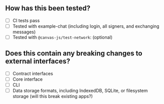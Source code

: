 <!--- Provide a general summary of your changes in the title above, and a description here -->

## How has this been tested?

- [ ] CI tests pass
- [ ] Tested with example-chat (including login, all signers, and exchanging messages)
- [ ] Tested with `@canvas-js/test-network`: (optional)

## Does this contain any breaking changes to external interfaces?

- [ ] Contract interfaces
- [ ] Core interface
- [ ] CLI
- [ ] Data storage formats, including IndexedDB, SQLite, or filesystem storage (will this break existing apps?)
